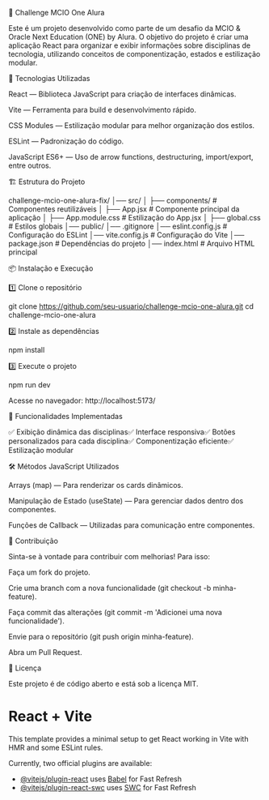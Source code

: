 📌 Challenge MCIO One Alura

Este é um projeto desenvolvido como parte de um desafio da MCIO & Oracle Next Education (ONE) by Alura. O objetivo do projeto é criar uma aplicação React para organizar e exibir informações sobre disciplinas de tecnologia, utilizando conceitos de componentização, estados e estilização modular.

🚀 Tecnologias Utilizadas

React — Biblioteca JavaScript para criação de interfaces dinâmicas.

Vite — Ferramenta para build e desenvolvimento rápido.

CSS Modules — Estilização modular para melhor organização dos estilos.

ESLint — Padronização do código.

JavaScript ES6+ — Uso de arrow functions, destructuring, import/export, entre outros.

🏗 Estrutura do Projeto

challenge-mcio-one-alura-fix/
│── src/
│   ├── components/         # Componentes reutilizáveis
│   ├── App.jsx             # Componente principal da aplicação
│   ├── App.module.css      # Estilização do App.jsx
│   ├── global.css          # Estilos globais
│── public/
│── .gitignore
│── eslint.config.js        # Configuração do ESLint
│── vite.config.js          # Configuração do Vite
│── package.json            # Dependências do projeto
│── index.html              # Arquivo HTML principal

📦 Instalação e Execução

1️⃣ Clone o repositório

git clone https://github.com/seu-usuario/challenge-mcio-one-alura.git
cd challenge-mcio-one-alura

2️⃣ Instale as dependências

npm install

3️⃣ Execute o projeto

npm run dev

Acesse no navegador: http://localhost:5173/

📌 Funcionalidades Implementadas

✅ Exibição dinâmica das disciplinas✅ Interface responsiva✅ Botões personalizados para cada disciplina✅ Componentização eficiente✅ Estilização modular

🛠 Métodos JavaScript Utilizados

Arrays (map) — Para renderizar os cards dinâmicos.

Manipulação de Estado (useState) — Para gerenciar dados dentro dos componentes.

Funções de Callback — Utilizadas para comunicação entre componentes.

🤝 Contribuição

Sinta-se à vontade para contribuir com melhorias! Para isso:

Faça um fork do projeto.

Crie uma branch com a nova funcionalidade (git checkout -b minha-feature).

Faça commit das alterações (git commit -m 'Adicionei uma nova funcionalidade').

Envie para o repositório (git push origin minha-feature).

Abra um Pull Request.

📜 Licença

Este projeto é de código aberto e está sob a licença MIT.


# React + Vite

This template provides a minimal setup to get React working in Vite with HMR and some ESLint rules.

Currently, two official plugins are available:

- [@vitejs/plugin-react](https://github.com/vitejs/vite-plugin-react/blob/main/packages/plugin-react/README.md) uses [Babel](https://babeljs.io/) for Fast Refresh
- [@vitejs/plugin-react-swc](https://github.com/vitejs/vite-plugin-react-swc) uses [SWC](https://swc.rs/) for Fast Refresh
